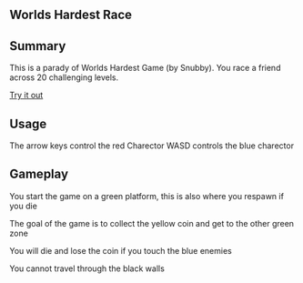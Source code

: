 Worlds Hardest Race
-------------------

## Summary
This is a parady of Worlds Hardest Game (by Snubby). You race a friend across 20 challenging levels. 

[Try it out](https://tylario.github.io/Worlds-Hardest-Race/Worlds%20Hardest%20Race.html)

## Usage
The arrow keys control the red Charector 
WASD controls the blue charector

## Gameplay

You start the game on a green platform, this is also where you respawn if you die

The goal of the game is to collect the yellow coin and get to the other green zone

You will die and lose the coin if you touch the blue enemies

You cannot travel through the black walls